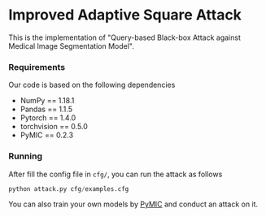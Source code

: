 # Improved Adaptive Square Attack
This is the implementation of "Query-based Black-box Attack against Medical Image Segmentation Model".

### Requirements
Our code is based on the following dependencies
- NumPy == 1.18.1
- Pandas == 1.1.5
- Pytorch == 1.4.0
- torchvision == 0.5.0
- PyMIC == 0.2.3

### Running
After fill the config file in `cfg/`, you can run the attack as follows
```python
python attack.py cfg/examples.cfg
```
You can also train your own models by [PyMIC](https://github.com/HiLab-git/PyMIC) and conduct an attack on it.
